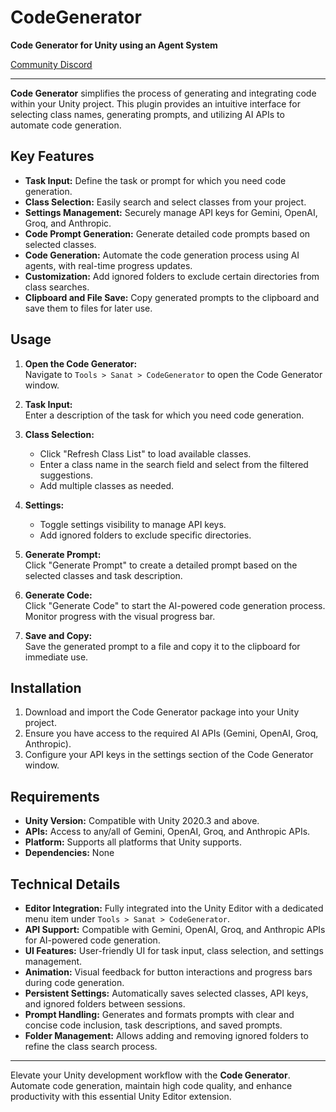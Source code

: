 # CodeGenerator

**Code Generator for Unity using an Agent System**

[Community Discord](https://discord.gg/bWA46Xkv96)

---

**Code Generator** simplifies the process of generating and integrating code within your Unity project. This plugin provides an intuitive interface for selecting class names, generating prompts, and utilizing AI APIs to automate code generation.

## Key Features

- **Task Input:** Define the task or prompt for which you need code generation.
- **Class Selection:** Easily search and select classes from your project.
- **Settings Management:** Securely manage API keys for Gemini, OpenAI, Groq, and Anthropic.
- **Code Prompt Generation:** Generate detailed code prompts based on selected classes.
- **Code Generation:** Automate the code generation process using AI agents, with real-time progress updates.
- **Customization:** Add ignored folders to exclude certain directories from class searches.
- **Clipboard and File Save:** Copy generated prompts to the clipboard and save them to files for later use.

## Usage

1. **Open the Code Generator:**  
   Navigate to `Tools > Sanat > CodeGenerator` to open the Code Generator window.

2. **Task Input:**  
   Enter a description of the task for which you need code generation.

3. **Class Selection:**  
   - Click "Refresh Class List" to load available classes.
   - Enter a class name in the search field and select from the filtered suggestions.
   - Add multiple classes as needed.

4. **Settings:**  
   - Toggle settings visibility to manage API keys.
   - Add ignored folders to exclude specific directories.

5. **Generate Prompt:**  
   Click "Generate Prompt" to create a detailed prompt based on the selected classes and task description.

6. **Generate Code:**  
   Click "Generate Code" to start the AI-powered code generation process. Monitor progress with the visual progress bar.

7. **Save and Copy:**  
   Save the generated prompt to a file and copy it to the clipboard for immediate use.

## Installation

1. Download and import the Code Generator package into your Unity project.
2. Ensure you have access to the required AI APIs (Gemini, OpenAI, Groq, Anthropic).
3. Configure your API keys in the settings section of the Code Generator window.

## Requirements

- **Unity Version:** Compatible with Unity 2020.3 and above.
- **APIs:** Access to any/all of Gemini, OpenAI, Groq, and Anthropic APIs.
- **Platform:** Supports all platforms that Unity supports.
- **Dependencies:** None

## Technical Details

- **Editor Integration:** Fully integrated into the Unity Editor with a dedicated menu item under `Tools > Sanat > CodeGenerator`.
- **API Support:** Compatible with Gemini, OpenAI, Groq, and Anthropic APIs for AI-powered code generation.
- **UI Features:** User-friendly UI for task input, class selection, and settings management.
- **Animation:** Visual feedback for button interactions and progress bars during code generation.
- **Persistent Settings:** Automatically saves selected classes, API keys, and ignored folders between sessions.
- **Prompt Handling:** Generates and formats prompts with clear and concise code inclusion, task descriptions, and saved prompts.
- **Folder Management:** Allows adding and removing ignored folders to refine the class search process.

---

Elevate your Unity development workflow with the **Code Generator**. Automate code generation, maintain high code quality, and enhance productivity with this essential Unity Editor extension.
